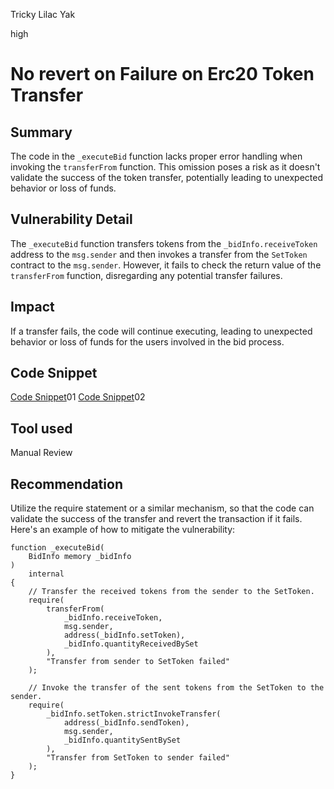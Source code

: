 Tricky Lilac Yak

high

# No revert on Failure on Erc20 Token Transfer

## Summary
The code in the `_executeBid` function lacks proper error handling when invoking the `transferFrom` function. This omission poses a risk as it doesn't validate the success of the token transfer, potentially leading to unexpected behavior or loss of funds.
## Vulnerability Detail
The `_executeBid` function transfers tokens from the `_bidInfo.receiveToken` address to the `msg.sender` and then invokes a transfer from the `SetToken` contract to the `msg.sender`. However, it fails to check the return value of the `transferFrom` function, disregarding any potential transfer failures.
## Impact
If a transfer fails, the code will continue executing, leading to unexpected behavior or loss of funds for the users involved in the bid process.
## Code Snippet
[Code Snippet](https://github.com/sherlock-audit/2023-06-Index/blob/main/index-protocol/contracts/protocol/modules/v1/AuctionRebalanceModuleV1.sol#L929-L953)01
[Code Snippet](https://github.com/sherlock-audit/2023-06-Index/blob/main/index-protocol/contracts/protocol/modules/v1/BasicIssuanceModule.sol#L76-L119)02
## Tool used

Manual Review

## Recommendation
Utilize the require statement or a similar mechanism, so that the code can validate the success of the transfer and revert the transaction if it fails. Here's an example of how to mitigate the vulnerability:
```solidity
function _executeBid(
    BidInfo memory _bidInfo
)
    internal
{
    // Transfer the received tokens from the sender to the SetToken.
    require(
        transferFrom(
            _bidInfo.receiveToken,
            msg.sender,
            address(_bidInfo.setToken),
            _bidInfo.quantityReceivedBySet
        ),
        "Transfer from sender to SetToken failed"
    );

    // Invoke the transfer of the sent tokens from the SetToken to the sender.
    require(
        _bidInfo.setToken.strictInvokeTransfer(
            address(_bidInfo.sendToken),
            msg.sender,
            _bidInfo.quantitySentBySet
        ),
        "Transfer from SetToken to sender failed"
    );
}

```
